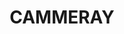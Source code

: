 ---
lastmod: '2025-04-06T06:05:20+00:00'
latitude: -33.822837
layout: suburb
longitude: 151.21246
postcode: '2062'
state: NSW
title: CAMMERAY
url: /nsw/cammeray/
---